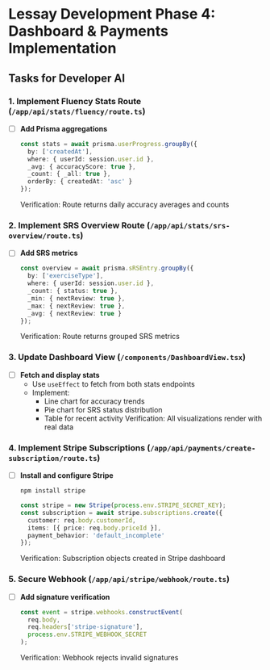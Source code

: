 # Lessay Development Phase 4: Dashboard & Payments Implementation

## Tasks for Developer AI

### 1. Implement Fluency Stats Route (`/app/api/stats/fluency/route.ts`)
- [ ] **Add Prisma aggregations**
  ```typescript
  const stats = await prisma.userProgress.groupBy({
    by: ['createdAt'],
    where: { userId: session.user.id },
    _avg: { accuracyScore: true },
    _count: { _all: true },
    orderBy: { createdAt: 'asc' }
  });
  ```
  Verification: Route returns daily accuracy averages and counts

### 2. Implement SRS Overview Route (`/app/api/stats/srs-overview/route.ts`)
- [ ] **Add SRS metrics**
  ```typescript
  const overview = await prisma.sRSEntry.groupBy({
    by: ['exerciseType'],
    where: { userId: session.user.id },
    _count: { status: true },
    _min: { nextReview: true },
    _max: { nextReview: true },
    _avg: { nextReview: true }
  });
  ```
  Verification: Route returns grouped SRS metrics

### 3. Update Dashboard View (`/components/DashboardView.tsx`)
- [ ] **Fetch and display stats**
  - Use `useEffect` to fetch from both stats endpoints
  - Implement:
    - Line chart for accuracy trends
    - Pie chart for SRS status distribution
    - Table for recent activity
  Verification: All visualizations render with real data

### 4. Implement Stripe Subscriptions (`/app/api/payments/create-subscription/route.ts`)
- [ ] **Install and configure Stripe**
  ```bash
  npm install stripe
  ```
  ```typescript
  const stripe = new Stripe(process.env.STRIPE_SECRET_KEY);
  const subscription = await stripe.subscriptions.create({
    customer: req.body.customerId,
    items: [{ price: req.body.priceId }],
    payment_behavior: 'default_incomplete'
  });
  ```
  Verification: Subscription objects created in Stripe dashboard

### 5. Secure Webhook (`/app/api/stripe/webhook/route.ts`)
- [ ] **Add signature verification**
  ```typescript
  const event = stripe.webhooks.constructEvent(
    req.body,
    req.headers['stripe-signature'],
    process.env.STRIPE_WEBHOOK_SECRET
  );
  ```
  Verification: Webhook rejects invalid signatures